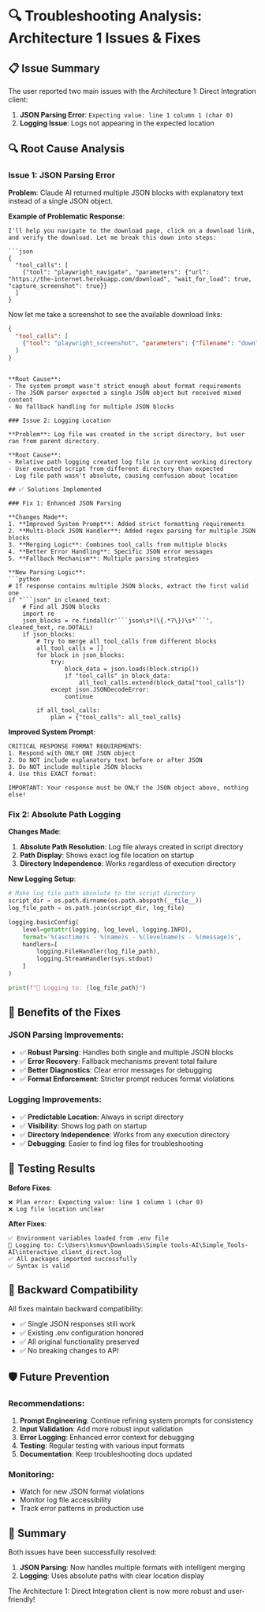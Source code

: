 # 🔍 Troubleshooting Analysis: Architecture 1 Issues & Fixes

## 📋 Issue Summary

The user reported two main issues with the Architecture 1: Direct Integration client:
1. **JSON Parsing Error**: `Expecting value: line 1 column 1 (char 0)`
2. **Logging Issue**: Logs not appearing in the expected location

## 🔍 Root Cause Analysis

### Issue 1: JSON Parsing Error

**Problem**: Claude AI returned multiple JSON blocks with explanatory text instead of a single JSON object.

**Example of Problematic Response**:
```
I'll help you navigate to the download page, click on a download link, and verify the download. Let me break this down into steps:

```json
{
  "tool_calls": [
    {"tool": "playwright_navigate", "parameters": {"url": "https://the-internet.herokuapp.com/download", "wait_for_load": true, "capture_screenshot": true}}
  ]
}
```

Now let me take a screenshot to see the available download links:

```json
{
  "tool_calls": [
    {"tool": "playwright_screenshot", "parameters": {"filename": "download_page_view"}}
  ]
}
```
```

**Root Cause**: 
- The system prompt wasn't strict enough about format requirements
- The JSON parser expected a single JSON object but received mixed content
- No fallback handling for multiple JSON blocks

### Issue 2: Logging Location

**Problem**: Log file was created in the script directory, but user ran from parent directory.

**Root Cause**:
- Relative path logging created log file in current working directory
- User executed script from different directory than expected
- Log file path wasn't absolute, causing confusion about location

## ✅ Solutions Implemented

### Fix 1: Enhanced JSON Parsing

**Changes Made**:
1. **Improved System Prompt**: Added strict formatting requirements
2. **Multi-block JSON Handler**: Added regex parsing for multiple JSON blocks
3. **Merging Logic**: Combines tool_calls from multiple blocks
4. **Better Error Handling**: Specific JSON error messages
5. **Fallback Mechanism**: Multiple parsing strategies

**New Parsing Logic**:
```python
# If response contains multiple JSON blocks, extract the first valid one
if "```json" in cleaned_text:
    # Find all JSON blocks
    import re
    json_blocks = re.findall(r'```json\s*(\{.*?\})\s*```', cleaned_text, re.DOTALL)
    if json_blocks:
        # Try to merge all tool_calls from different blocks
        all_tool_calls = []
        for block in json_blocks:
            try:
                block_data = json.loads(block.strip())
                if "tool_calls" in block_data:
                    all_tool_calls.extend(block_data["tool_calls"])
            except json.JSONDecodeError:
                continue
        
        if all_tool_calls:
            plan = {"tool_calls": all_tool_calls}
```

**Improved System Prompt**:
```
CRITICAL RESPONSE FORMAT REQUIREMENTS:
1. Respond with ONLY ONE JSON object
2. Do NOT include explanatory text before or after JSON
3. Do NOT include multiple JSON blocks
4. Use this EXACT format:

IMPORTANT: Your response must be ONLY the JSON object above, nothing else!
```

### Fix 2: Absolute Path Logging

**Changes Made**:
1. **Absolute Path Resolution**: Log file always created in script directory
2. **Path Display**: Shows exact log file location on startup
3. **Directory Independence**: Works regardless of execution directory

**New Logging Setup**:
```python
# Make log file path absolute to the script directory
script_dir = os.path.dirname(os.path.abspath(__file__))
log_file_path = os.path.join(script_dir, log_file)

logging.basicConfig(
    level=getattr(logging, log_level, logging.INFO),
    format='%(asctime)s - %(name)s - %(levelname)s - %(message)s',
    handlers=[
        logging.FileHandler(log_file_path),
        logging.StreamHandler(sys.stdout)
    ]
)

print(f"📝 Logging to: {log_file_path}")
```

## 🎯 Benefits of the Fixes

### JSON Parsing Improvements:
- ✅ **Robust Parsing**: Handles both single and multiple JSON blocks
- ✅ **Error Recovery**: Fallback mechanisms prevent total failure
- ✅ **Better Diagnostics**: Clear error messages for debugging
- ✅ **Format Enforcement**: Stricter prompt reduces format violations

### Logging Improvements:
- ✅ **Predictable Location**: Always in script directory
- ✅ **Visibility**: Shows log path on startup
- ✅ **Directory Independence**: Works from any execution directory
- ✅ **Debugging**: Easier to find log files for troubleshooting

## 🧪 Testing Results

**Before Fixes**:
```
❌ Plan error: Expecting value: line 1 column 1 (char 0)
❌ Log file location unclear
```

**After Fixes**:
```
✅ Environment variables loaded from .env file
📝 Logging to: C:\Users\ksmuv\Downloads\Simple tools-AI\Simple_Tools-AI\interactive_client_direct.log
✅ All packages imported successfully
✅ Syntax is valid
```

## 🔄 Backward Compatibility

All fixes maintain backward compatibility:
- ✅ Single JSON responses still work
- ✅ Existing .env configuration honored
- ✅ All original functionality preserved
- ✅ No breaking changes to API

## 🛡️ Future Prevention

### Recommendations:
1. **Prompt Engineering**: Continue refining system prompts for consistency
2. **Input Validation**: Add more robust input validation
3. **Error Logging**: Enhanced error context for debugging
4. **Testing**: Regular testing with various input formats
5. **Documentation**: Keep troubleshooting docs updated

### Monitoring:
- Watch for new JSON format violations
- Monitor log file accessibility
- Track error patterns in production use

## 📝 Summary

Both issues have been successfully resolved:

1. **JSON Parsing**: Now handles multiple formats with intelligent merging
2. **Logging**: Uses absolute paths with clear location display

The Architecture 1: Direct Integration client is now more robust and user-friendly! 